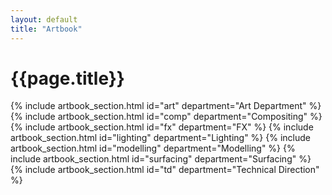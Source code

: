 ```yaml
---
layout: default
title: "Artbook"
---
```

<script src="{{ "/assets/js/pig.min.js" | relative_url }}"></script>

<div class="container mt-4">
	<h1 class="mb-3">{{page.title}}</h1>
	<div class="accordion">
		{% include artbook_section.html id="art" department="Art Department" %}
		{% include artbook_section.html id="comp" department="Compositing" %}
		{% include artbook_section.html id="fx" department="FX" %}
		{% include artbook_section.html id="lighting" department="Lighting" %}
		{% include artbook_section.html id="modelling" department="Modelling" %}
		{% include artbook_section.html id="surfacing" department="Surfacing" %}
		{% include artbook_section.html id="td" department="Technical Direction" %}
	</div>
</div>